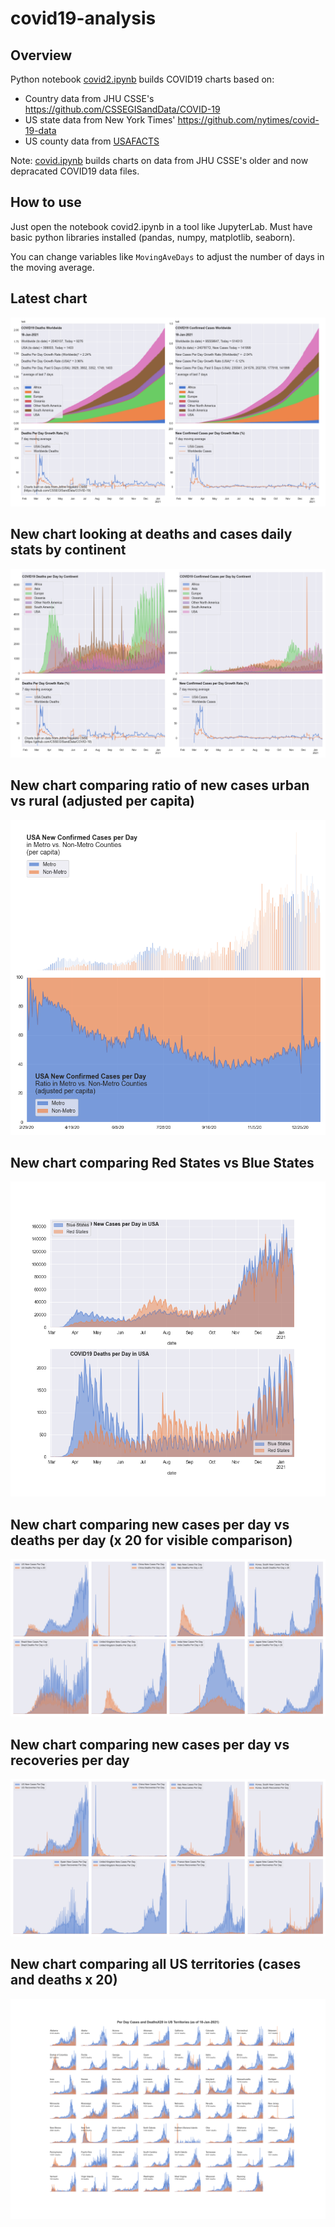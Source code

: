 # covid19-analysis

## Overview
Python notebook [covid2.ipynb](https://github.com/danlaw/covid19-analysis/blob/master/covid2.ipynb) builds COVID19 charts based on:
* Country data from JHU CSSE's https://github.com/CSSEGISandData/COVID-19
* US state data from New York Times' https://github.com/nytimes/covid-19-data
* US county data from [USAFACTS](https://usafacts.org/visualizations/coronavirus-covid-19-spread-map/)

Note: [covid.ipynb](https://github.com/danlaw/covid19-analysis/blob/master/covid.ipynb) builds charts on data from JHU CSSE's older and now depracated COVID19 data files.

## How to use
Just open the notebook covid2.ipynb in a tool like JupyterLab. Must have basic python libraries installed (pandas, numpy, matplotlib, seaborn).

You can change variables like ``MovingAveDays`` to adjust the number of days in the moving average.

## Latest chart
![Latest chart](charts/20210118-covid19-chart.png)

## New chart looking at deaths and cases daily stats by continent
![Comparison chart](charts/20210118-covid19-chart-perday.png)

## New chart comparing ratio of new cases urban vs rural (adjusted per capita)
![Urban rural per capita chart](charts/20210118-US-counties-urban-vs-rural-per-capita.png)

## New chart comparing Red States vs Blue States
![Red vs Blue chart](charts/20210118-compare-daily-red-vs-blue-states.png)

## New chart comparing new cases per day vs deaths per day (x 20 for visible comparison)
![Comparison chart](charts/20210118-comparison-chart.png)

## New chart comparing new cases per day vs recoveries per day
![Recovery chart](charts/20210118-comparison-recovery-chart.png)

## New chart comparing all US territories (cases and deaths x 20)
![Territories chart](charts/20210118-compare-US-territories.png)

